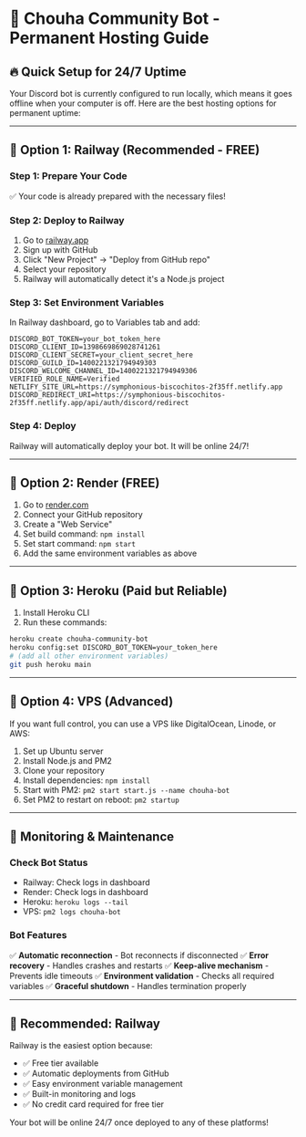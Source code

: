 # 🚀 Chouha Community Bot - Permanent Hosting Guide

## 🔥 Quick Setup for 24/7 Uptime

Your Discord bot is currently configured to run locally, which means it goes offline when your computer is off. Here are the best hosting options for permanent uptime:

---

## 🌟 **Option 1: Railway (Recommended - FREE)**

### Step 1: Prepare Your Code
✅ Your code is already prepared with the necessary files!

### Step 2: Deploy to Railway
1. Go to [railway.app](https://railway.app)
2. Sign up with GitHub
3. Click "New Project" → "Deploy from GitHub repo"
4. Select your repository
5. Railway will automatically detect it's a Node.js project

### Step 3: Set Environment Variables
In Railway dashboard, go to Variables tab and add:
```
DISCORD_BOT_TOKEN=your_bot_token_here
DISCORD_CLIENT_ID=1398669869028741261
DISCORD_CLIENT_SECRET=your_client_secret_here
DISCORD_GUILD_ID=1400221321794949303
DISCORD_WELCOME_CHANNEL_ID=1400221321794949306
VERIFIED_ROLE_NAME=Verified
NETLIFY_SITE_URL=https://symphonious-biscochitos-2f35ff.netlify.app
DISCORD_REDIRECT_URI=https://symphonious-biscochitos-2f35ff.netlify.app/api/auth/discord/redirect
```

### Step 4: Deploy
Railway will automatically deploy your bot. It will be online 24/7!

---

## 🌟 **Option 2: Render (FREE)**

1. Go to [render.com](https://render.com)
2. Connect your GitHub repository
3. Create a "Web Service"
4. Set build command: `npm install`
5. Set start command: `npm start`
6. Add the same environment variables as above

---

## 🌟 **Option 3: Heroku (Paid but Reliable)**

1. Install Heroku CLI
2. Run these commands:
```bash
heroku create chouha-community-bot
heroku config:set DISCORD_BOT_TOKEN=your_token_here
# (add all other environment variables)
git push heroku main
```

---

## 🌟 **Option 4: VPS (Advanced)**

If you want full control, you can use a VPS like DigitalOcean, Linode, or AWS:

1. Set up Ubuntu server
2. Install Node.js and PM2
3. Clone your repository
4. Install dependencies: `npm install`
5. Start with PM2: `pm2 start start.js --name chouha-bot`
6. Set PM2 to restart on reboot: `pm2 startup`

---

## 🔧 **Monitoring & Maintenance**

### Check Bot Status
- Railway: Check logs in dashboard
- Render: Check logs in dashboard  
- Heroku: `heroku logs --tail`
- VPS: `pm2 logs chouha-bot`

### Bot Features
✅ **Automatic reconnection** - Bot reconnects if disconnected
✅ **Error recovery** - Handles crashes and restarts
✅ **Keep-alive mechanism** - Prevents idle timeouts
✅ **Environment validation** - Checks all required variables
✅ **Graceful shutdown** - Handles termination properly

---

## 🎯 **Recommended: Railway**

Railway is the easiest option because:
- ✅ Free tier available
- ✅ Automatic deployments from GitHub
- ✅ Easy environment variable management
- ✅ Built-in monitoring and logs
- ✅ No credit card required for free tier

Your bot will be online 24/7 once deployed to any of these platforms!
